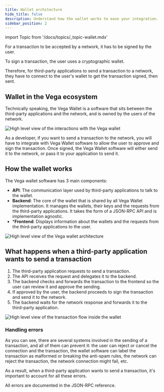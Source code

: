 ```yaml
---
title: Wallet architecture
hide_title: false
description: Understand how the wallet works to ease your integration.
sidebar_position: 2
---
```


import Topic from '/docs/topics/_topic-wallet.mdx'

<Topic />

For a transaction to be accepted by a network, it has to be signed by the user.

To sign a transaction, the user uses a cryptographic wallet.

Therefore, for third-party applications to send a transaction to a network, they have to connect to the user's wallet to get the transaction signed, then sent.

## Wallet in the Vega ecosystem

Technically speaking, the Vega Wallet is a software that sits between the third-party applications and the network, and is owned by the users of the network.

![High level view of the interactions with the Vega wallet](/img/concept-diagrams/high-level-wallet-workflow.png)

As a developer, if you want to send a transaction to the network, you will have to integrate with Vega Wallet software to allow the user to approve and sign the transaction. Once signed, the Vega Wallet software will either send it to the network, or pass it to your application to send it.

## How the wallet works

The Vega wallet software has 3 main components:

* **API**: The communication layer used by third-party applications to talk to the wallet.
* **Backend**: The core of the wallet that is shared by all Vega Wallet implementation. It manages the wallets, their keys and the requests from the third-party applications. It takes the form of a JSON-RPC API and is implementation agnostic.
* ***Frontend**: Displays information about the wallets and the requests from the third-party applications to the user.

![High level view of the Vega wallet architecture](/img/concept-diagrams/high-level-wallet-architecture.png)

## What happens when a third-party application wants to send a transaction

1. The third-party application requests to send a transaction.
2. The API receives the request and delegates it to the backend.
3. The backend checks and forwards the transaction to the frontend so the user can review it and approve the sending.
4. If approved by the user, the backend proceeds to sign the transaction and send it to the network.
5. The backend waits for the network response and forwards it to the third-party application.

![High level view of the transaction flow inside the wallet](/img/concept-diagrams/basic-transaction-flow-in-wallet.png)

### Handling errors

As you can see, there are several systems involved in the sending of a transaction, and all of them can prevent it: the user can reject or cancel the connection and the transaction, the wallet software can label the transaction as malformed or breaking the anti-spam rules, the network can reject the transaction, the network connection might fail, etc.

As a result, when a third-party application wants to send a transaction, it's important to account for all these errors.

All errors are documented in the JSON-RPC reference.
